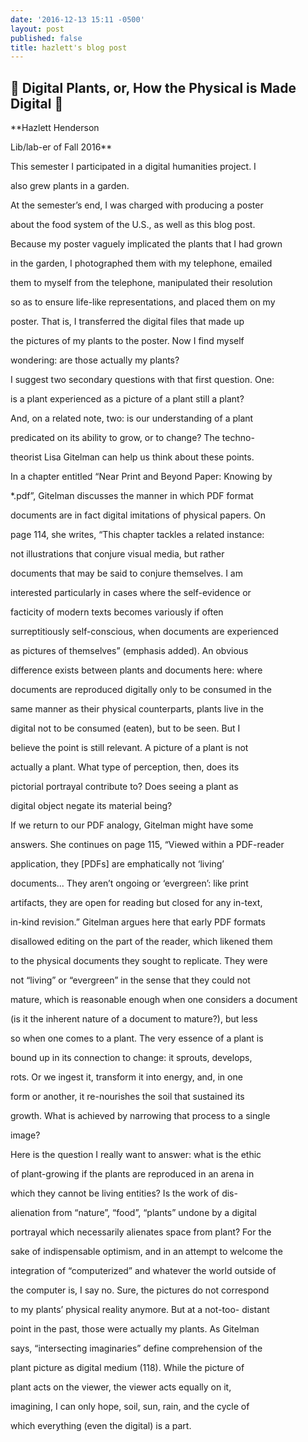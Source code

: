 ```yaml
---
date: '2016-12-13 15:11 -0500'
layout: post
published: false
title: hazlett's blog post
---
```

## :eggplant: Digital Plants, or, How the Physical is Made Digital :tomato:

**Hazlett Henderson

Lib/lab-er of Fall 2016**

This semester I participated in a digital humanities project. I

also grew plants in a garden.

At the semester’s end, I was charged with producing a poster

about the food system of the U.S., as well as this blog post.


Because my poster vaguely implicated the plants that I had grown

in the garden, I photographed them with my telephone, emailed

them to myself from the telephone, manipulated their resolution

so as to ensure life-like representations, and placed them on my

poster. That is, I transferred the digital files that made up

the pictures of my plants to the poster. Now I find myself

wondering: are those actually my plants?


I suggest two secondary questions with that first question. One:

is a plant experienced as a picture of a plant still a plant?

And, on a related note, two: is our understanding of a plant

predicated on its ability to grow, or to change? The techno-

theorist Lisa Gitelman can help us think about these points.


In a chapter entitled “Near Print and Beyond Paper: Knowing by

*.pdf”, Gitelman discusses the manner in which PDF format

documents are in fact digital imitations of physical papers. On

page 114, she writes, “This chapter tackles a related instance:

not illustrations that conjure visual media, but rather

documents that may be said to conjure themselves. I am

interested particularly in cases where the self-evidence or

facticity of modern texts becomes variously if often

surreptitiously self-conscious, when documents are experienced

as pictures of themselves” (emphasis added). An obvious

difference exists between plants and documents here: where

documents are reproduced digitally only to be consumed in the

same manner as their physical counterparts, plants live in the

digital not to be consumed (eaten), but to be seen. But I

believe the point is still relevant. A picture of a plant is not

actually a plant. What type of perception, then, does its

pictorial portrayal contribute to? Does seeing a plant as

digital object negate its material being?


If we return to our PDF analogy, Gitelman might have some

answers. She continues on page 115, “Viewed within a PDF-reader

application, they [PDFs] are emphatically not ‘living’

documents... They aren’t ongoing or ‘evergreen’: like print

artifacts, they are open for reading but closed for any in-text,

in-kind revision.” Gitelman argues here that early PDF formats

disallowed editing on the part of the reader, which likened them

to the physical documents they sought to replicate. They were

not “living” or “evergreen” in the sense that they could not

mature, which is reasonable enough when one considers a document

(is it the inherent nature of a document to mature?), but less

so when one comes to a plant. The very essence of a plant is

bound up in its connection to change: it sprouts, develops,

rots. Or we ingest it, transform it into energy, and, in one

form or another, it re-nourishes the soil that sustained its

growth. What is achieved by narrowing that process to a single

image?


Here is the question I really want to answer: what is the ethic

of plant-growing if the plants are reproduced in an arena in

which they cannot be living entities? Is the work of dis-

alienation from “nature”, “food”, “plants” undone by a digital

portrayal which necessarily alienates space from plant? For the

sake of indispensable optimism, and in an attempt to welcome the

integration of “computerized” and whatever the world outside of

the computer is, I say no. Sure, the pictures do not correspond

to my plants’ physical reality anymore. But at a not-too- distant

point in the past, those were actually my plants. As Gitelman

says, “intersecting imaginaries” define comprehension of the

plant picture as digital medium (118). While the picture of

plant acts on the viewer, the viewer acts equally on it,

imagining, I can only hope, soil, sun, rain, and the cycle of

which everything (even the digital) is a part.
